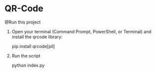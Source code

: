 # QR-Code

@Run this project
1. Open your terminal (Command Prompt, PowerShell, or Terminal) and install the qrcode library:

   pip install qrcode[pil]
   
2. Run the script

    python index.py
